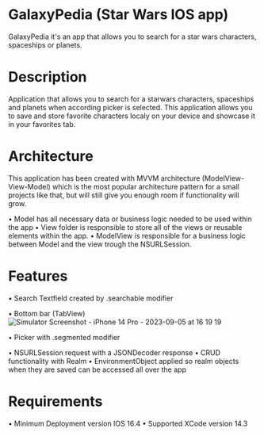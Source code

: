 # GalaxyPedia (Star Wars IOS app)
GalaxyPedia it's an app that allows you to search for a star wars characters, spaceships or planets.

# Description
Application that allows you to search for a starwars characters, spaceships and planets when according picker is selected. This application allows you to save and store favorite characters localy on your device and showcase it in your favorites tab. 

# Architecture
This application has been created with MVVM architecture (ModelView-View-Model) which is the most popular architecture pattern for a small projects like that, but will still give you enough room if functionality will grow.

&#8226; Model has all necessary data or business logic needed to be used within the app
&#8226; View folder is responsible to store all of the views or reusable elements within the app.
&#8226; ModelView is responsible for a business logic between Model and the view trough the NSURLSession.

# Features
&#8226; Search Textfield created by .searchable modifier

&#8226; Bottom bar (TabView)
![Simulator Screenshot - iPhone 14 Pro - 2023-09-05 at 16 19 19](https://github.com/Chokaaaa/SWAPI/assets/52541467/3211f528-d515-4709-8949-ce964a9553c1)

&#8226; Picker with .segmented modifier


&#8226; NSURLSession request with a JSONDecoder response
&#8226; CRUD functionality with Realm
&#8226; EnvironmentObject applied so realm objects when they are saved can be accessed all over the app

# Requirements
&#8226; Minimum Deployment version IOS 16.4
&#8226; Supported XCode version 14.3

